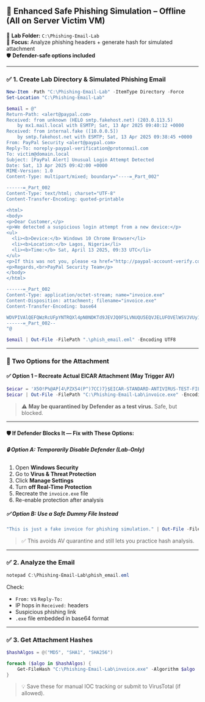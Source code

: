 ## 🧪 Enhanced Safe Phishing Simulation – Offline (All on Server Victim VM)  
📁 **Lab Folder:** `C:\Phishing-Email-Lab`  
🎯 **Focus:** Analyze phishing headers + generate hash for simulated attachment  
🛡️ **Defender-safe options included**

---

### ✅ 1. Create Lab Directory & Simulated Phishing Email

```powershell
New-Item -Path "C:\Phishing-Email-Lab" -ItemType Directory -Force
Set-Location "C:\Phishing-Email-Lab"

$email = @"
Return-Path: <alert@paypal.com>
Received: from unknown (HELO smtp.fakehost.net) (203.0.113.5)
    by mx1.mail.local with ESMTP; Sat, 13 Apr 2025 09:40:12 +0000
Received: from internal.fake ([10.0.0.5])
    by smtp.fakehost.net with ESMTP; Sat, 13 Apr 2025 09:38:45 +0000
From: PayPal Security <alert@paypal.com>
Reply-To: noreply-paypal-verification@protonmail.com
To: victim@domain.local
Subject: [PayPal Alert] Unusual Login Attempt Detected
Date: Sat, 13 Apr 2025 09:42:00 +0000
MIME-Version: 1.0
Content-Type: multipart/mixed; boundary="----=_Part_002"

------=_Part_002
Content-Type: text/html; charset="UTF-8"
Content-Transfer-Encoding: quoted-printable

<html>
<body>
<p>Dear Customer,</p>
<p>We detected a suspicious login attempt from a new device:</p>
<ul>
  <li><b>Device:</b> Windows 10 Chrome Browser</li>
  <li><b>Location:</b> Lagos, Nigeria</li>
  <li><b>Time:</b> Sat, April 13 2025, 09:33 UTC</li>
</ul>
<p>If this was not you, please <a href="http://paypal-account-verify.com/secure">click here to verify your account</a> and secure your access immediately.</p>
<p>Regards,<br>PayPal Security Team</p>
</body>
</html>

------=_Part_002
Content-Type: application/octet-stream; name="invoice.exe"
Content-Disposition: attachment; filename="invoice.exe"
Content-Transfer-Encoding: base64

WDVPIVAlQEFQWzRcUFpYNTRQXl4pN0NDKTd9JEVJQ0FSLVNUQU5EQVJELUFOVElWSVJVUy1URVNULUZJTEUhJEgrSCo=
------=_Part_002--
"@

$email | Out-File -FilePath ".\phish_email.eml" -Encoding UTF8
```

---

### 🧪 Two Options for the Attachment

#### ✅ Option 1 – Recreate Actual EICAR Attachment (May Trigger AV)

```powershell
$eicar = 'X5O!P%@AP[4\PZX54(P^)7CC)7}$EICAR-STANDARD-ANTIVIRUS-TEST-FILE!$H+H*'
$eicar | Out-File -FilePath "C:\Phishing-Email-Lab\invoice.exe" -Encoding ASCII
```

> ⚠️ **May be quarantined by Defender as a test virus.** Safe, but blocked.

---

#### 🛡️ If Defender Blocks It — Fix with These Options:

##### 🔒 Option A: Temporarily Disable Defender (Lab-Only)

1. Open **Windows Security**
2. Go to **Virus & Threat Protection**
3. Click **Manage Settings**
4. Turn **off Real-Time Protection**
5. Recreate the `invoice.exe` file
6. Re-enable protection after analysis

##### ✅ Option B: Use a Safe Dummy File Instead

```powershell
"This is just a fake invoice for phishing simulation." | Out-File -FilePath "C:\Phishing-Email-Lab\invoice.exe"
```

> ✅ This avoids AV quarantine and still lets you practice hash analysis.

---

### ✅ 2. Analyze the Email

```powershell
notepad C:\Phishing-Email-Lab\phish_email.eml
```

Check:
- `From:` vs `Reply-To:`
- IP hops in `Received:` headers
- Suspicious phishing link
- `.exe` file embedded in base64 format

---

### ✅ 3. Get Attachment Hashes

```powershell
$hashAlgos = @("MD5", "SHA1", "SHA256")

foreach ($algo in $hashAlgos) {
    Get-FileHash "C:\Phishing-Email-Lab\invoice.exe" -Algorithm $algo
}
```

> 💡 Save these for manual IOC tracking or submit to VirusTotal (if allowed).
